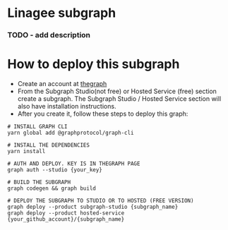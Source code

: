 # Linagee subgraph

### TODO - add description

# How to deploy this subgraph

- Create an account at [thegraph](https://thegraph.com/) 
- From the Subgraph Studio(not free) or Hosted Service (free) section create a subgraph.
The Subgraph Studio / Hosted Service section will also have installation instructions.
- After you create it, follow these steps to deploy this graph:

```shell
# INSTALL GRAPH CLI 
yarn global add @graphprotocol/graph-cli

# INSTALL THE DEPENDENCIES
yarn install

# AUTH AND DEPLOY. KEY IS IN THEGRAPH PAGE
graph auth --studio {your_key}

# BUILD THE SUBGRAPH
graph codegen && graph build

# DEPLOY THE SUBGRAPH TO STUDIO OR TO HOSTED (FREE VERSION)
graph deploy --product subgraph-studio {subgraph_name}
graph deploy --product hosted-service {your_github_account}/{subgraph_name}
```
